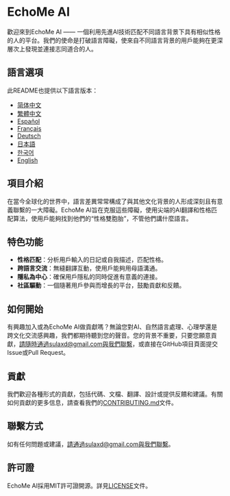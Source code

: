 # EchoMe AI

歡迎來到EchoMe AI —— 一個利用先進AI技術匹配不同語言背景下具有相似性格的人的平台。我們的使命是打破語言障礙，使來自不同語言背景的用戶能夠在更深層次上發現並連接志同道合的人。

## 語言選項

此README也提供以下語言版本：

- [简体中文](README_ZH-CN.md)
- [繁體中文](README_ZH-TW.md)
- [Español](README_ES.md)
- [Français](README_FR.md)
- [Deutsch](README_DE.md)
- [日本語](README_JA.md)
- [한국어](README_KO.md)
- [English](README.md)


## 項目介紹

在當今全球化的世界中，語言差異常常構成了與其他文化背景的人形成深刻且有意義聯繫的一大障礙。EchoMe AI旨在克服這些障礙，使用尖端的AI翻譯和性格匹配算法，使用戶能夠找到他們的“性格雙胞胎”，不管他們講什麼語言。

## 特色功能

- **性格匹配**：分析用戶輸入的日記或自我描述，匹配性格。
- **跨語言交流**：無縫翻譯互動，使用戶能夠用母語溝通。
- **隱私為中心**：確保用戶隱私的同時促進有意義的連接。
- **社區驅動**：一個隨著用戶參與而增長的平台，鼓勵貢獻和反饋。

## 如何開始

有興趣加入或為EchoMe AI做貢獻嗎？無論您對AI、自然語言處理、心理學還是跨文化交流感興趣，我們都期待聽到您的聲音。您的背景不重要，只要您願意貢獻，請隨時通過sulaxd@gmail.com與我們聯繫，或直接在GitHub項目頁面提交Issue或Pull Request。

## 貢獻

我們歡迎各種形式的貢獻，包括代碼、文檔、翻譯、設計或提供反饋和建議。有關如何貢獻的更多信息，請查看我們的[CONTRIBUTING.md](CONTRIBUTING.md)文件。

## 聯繫方式

如有任何問題或建議，請通過sulaxd@gmail.com與我們聯繫。

## 許可證

EchoMe AI採用MIT許可證開源。詳見[LICENSE](LICENSE)文件。
